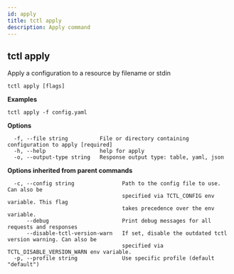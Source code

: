 ```yaml
---
id: apply
title: tctl apply
description: Apply command
---
```

## tctl apply

Apply a configuration to a resource by filename or stdin

```
tctl apply [flags]
```

**Examples**

```
tctl apply -f config.yaml
```

**Options**

```
  -f, --file string          File or directory containing configuration to apply [required]
  -h, --help                 help for apply
  -o, --output-type string   Response output type: table, yaml, json
```

**Options inherited from parent commands**

```
  -c, --config string               Path to the config file to use. Can also be
                                    specified via TCTL_CONFIG env variable. This flag
                                    takes precedence over the env variable.
      --debug                       Print debug messages for all requests and responses
      --disable-tctl-version-warn   If set, disable the outdated tctl version warning. Can also be
                                    specified via TCTL_DISABLE_VERSION_WARN env variable.
  -p, --profile string              Use specific profile (default "default")
```

